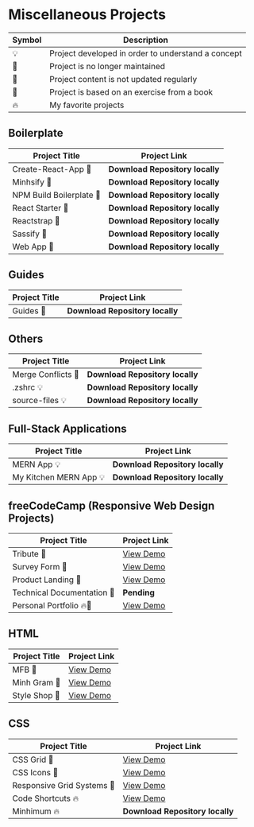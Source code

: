 # Miscellaneous Projects

| Symbol | Description                                        |
| ------ | -------------------------------------------------- |
| 💡     | Project developed in order to understand a concept |
| 📕     | Project is no longer maintained                    |
| 👶     | Project content is not updated regularly           |
| 📝     | Project is based on an exercise from a book        |
| 🔥     | My favorite projects                               |

## Boilerplate

| Project Title            | Project Link                    |
| ------------------------ | ------------------------------- |
| Create-React-App 📕      | **Download Repository locally** |
| Minhsify 📕              | **Download Repository locally** |
| NPM Build Boilerplate 📕 | **Download Repository locally** |
| React Starter 📕         | **Download Repository locally** |
| Reactstrap 📕            | **Download Repository locally** |
| Sassify 📕               | **Download Repository locally** |
| Web App 📕               | **Download Repository locally** |

## Guides

| Project Title | Project Link                    |
| ------------- | ------------------------------- |
| Guides 📝     | **Download Repository locally** |

## Others

| Project Title      | Project Link                    |
| ------------------ | ------------------------------- |
| Merge Conflicts 📝 | **Download Repository locally** |
| .zshrc 💡          | **Download Repository locally** |
| source-files 💡    | **Download Repository locally** |

## Full-Stack Applications

| Project Title          | Project Link                    |
| ---------------------- | ------------------------------- |
| MERN App 💡            | **Download Repository locally** |
| My Kitchen MERN App 💡 | **Download Repository locally** |

## freeCodeCamp (Responsive Web Design Projects)

| Project Title              | Project Link                                                                                   |
| -------------------------- | ---------------------------------------------------------------------------------------------- |
| Tribute 📝                 | [View Demo](https://inspiring-allen-29579f.netlify.com/)                                       |
| Survey Form 📝             | [View Demo](https://frosty-mirzakhani-b996a1.netlify.com/)                                     |
| Product Landing 📝         | [View Demo](https://tpkahlon.github.io/miscellaneous-projects/product-landing-page/index.html) |
| Technical Documentation 📝 | **Pending**                                                                                    |
| Personal Portfolio 🔥📝    | [View Demo](https://tejkahlon.netlify.app)                                                     |

## HTML

| Project Title | Project Link                                                  |
| ------------- | ------------------------------------------------------------- |
| MFB 📝        | [View Demo](https://tender-volhard-b4c7ce.netlify.com/)       |
| Minh Gram 📝  | [View Demo](https://priceless-aryabhata-d89266.netlify.com/)  |
| Style Shop 📝 | [View Demo](https://gracious-stonebraker-011ba3.netlify.com/) |

## CSS

| Project Title              | Project Link                                              |
| -------------------------- | --------------------------------------------------------- |
| CSS Grid 📝                | [View Demo](https://laughing-davinci-cd3731.netlify.com/) |
| CSS Icons 📝               | [View Demo](https://keen-rosalind-e2a771.netlify.com/)    |
| Responsive Grid Systems 📝 | [View Demo](https://xenodochial-jang-4643e5.netlify.com/) |
| Code Shortcuts 🔥          | [View Demo](https://kind-hamilton-2c37fc.netlify.com/)    |
| Minhimum 🔥                | **Download Repository locally**                           |
